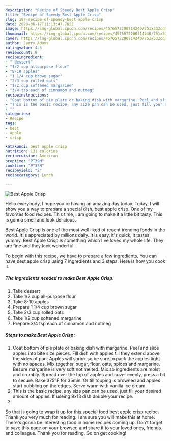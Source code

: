 ```yaml
---
description: "Recipe of Speedy Best Apple Crisp"
title: "Recipe of Speedy Best Apple Crisp"
slug: 197-recipe-of-speedy-best-apple-crisp
date: 2020-06-17T11:13:47.762Z
image: https://img-global.cpcdn.com/recipes/4576572200714240/751x532cq70/best-apple-crisp-recipe-main-photo.jpg
thumbnail: https://img-global.cpcdn.com/recipes/4576572200714240/751x532cq70/best-apple-crisp-recipe-main-photo.jpg
cover: https://img-global.cpcdn.com/recipes/4576572200714240/751x532cq70/best-apple-crisp-recipe-main-photo.jpg
author: Jerry Adams
ratingvalue: 4.6
reviewcount: 9
recipeingredient:
- " dessert"
- "1/2 cup allpurpose flour"
- "8-10 apples"
- "1 1/4 cup brown sugar"
- "2/3 cup rolled oats"
- "1/2 cup softened margarine"
- "3/4 tsp each of cinnamon and nutmeg"
recipeinstructions:
- "Coat bottom of pie plate or baking dish with margarine. Peel and slice apples into bite size pieces. Fill dish with apples till they extend above the sides of pan. Apples will shrink so be sure to pack the apples tight with no spaces. Mix together, sugar, flour, oats, spices and margarine. Besure margarine is very soft not melted. Mix so ingredients are moist and crumbly. Spread over the top of apples and cover evenly, press a bit to secure. Bake 375°F for 35min. Or till topping is browned and apples start bubbling on the edges. Serve warm with vanilla ice cream."
- "This is the basic recipe, any size pan can be used, just fill your desired amount of apples. If useing 9x13 dish double your recipe."
- ""
categories:
- Recipe
tags:
- best
- apple
- crisp

katakunci: best apple crisp 
nutrition: 131 calories
recipecuisine: American
preptime: "PT39M"
cooktime: "PT33M"
recipeyield: "2"
recipecategory: Lunch

---
```



![Best Apple Crisp](https://img-global.cpcdn.com/recipes/4576572200714240/751x532cq70/best-apple-crisp-recipe-main-photo.jpg)

Hello everybody, I hope you're having an amazing day today. Today, I will show you a way to prepare a special dish, best apple crisp. One of my favorites food recipes. This time, I am going to make it a little bit tasty. This is gonna smell and look delicious.

Best Apple Crisp is one of the most well liked of recent trending foods in the world. It is appreciated by millions daily. It is easy, it's quick, it tastes yummy. Best Apple Crisp is something which I've loved my whole life. They are fine and they look wonderful.




To begin with this recipe, we have to prepare a few ingredients. You can have best apple crisp using 7 ingredients and 3 steps. Here is how you cook it.

##### The ingredients needed to make Best Apple Crisp:

1. Take  dessert
1. Take 1/2 cup all-purpose flour
1. Take 8-10 apples
1. Prepare 1 1/4 cup brown sugar
1. Take 2/3 cup rolled oats
1. Take 1/2 cup softened margarine
1. Prepare 3/4 tsp each of cinnamon and nutmeg




##### Steps to make Best Apple Crisp:

1. Coat bottom of pie plate or baking dish with margarine. Peel and slice apples into bite size pieces. Fill dish with apples till they extend above the sides of pan. Apples will shrink so be sure to pack the apples tight with no spaces. Mix together, sugar, flour, oats, spices and margarine. Besure margarine is very soft not melted. Mix so ingredients are moist and crumbly. Spread over the top of apples and cover evenly, press a bit to secure. Bake 375°F for 35min. Or till topping is browned and apples start bubbling on the edges. Serve warm with vanilla ice cream.
1. This is the basic recipe, any size pan can be used, just fill your desired amount of apples. If useing 9x13 dish double your recipe.
1. 




So that is going to wrap it up for this special food best apple crisp recipe. Thank you very much for reading. I am sure you will make this at home. There's gonna be interesting food in home recipes coming up. Don't forget to save this page on your browser, and share it to your loved ones, friends and colleague. Thank you for reading. Go on get cooking!
